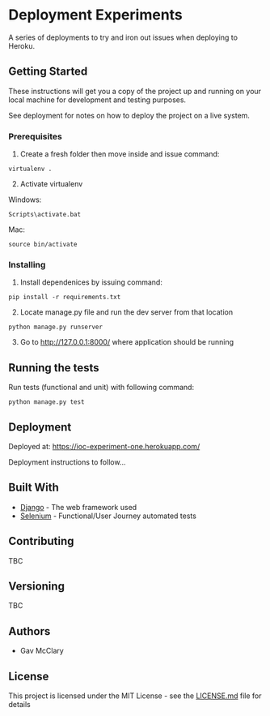 # Deployment Experiments

A series of deployments to try and iron out issues when deploying to Heroku.

## Getting Started

These instructions will get you a copy of the project up and running on your local machine for development and testing purposes. 

See deployment for notes on how to deploy the project on a live system.

### Prerequisites


1. Create a fresh folder then move inside and issue command:

```
virtualenv .
```
2. Activate virtualenv 

Windows:

```
Scripts\activate.bat
```

Mac:

```
source bin/activate
```

### Installing

1. Install dependenices by issuing command:

```
pip install -r requirements.txt
```

2. Locate manage.py file and run the dev server from that location

```
python manage.py runserver
```

3. Go to http://127.0.0.1:8000/ where application should be running


## Running the tests

Run tests (functional and unit) with following command:

```
python manage.py test
```

## Deployment

Deployed at: https://ioc-experiment-one.herokuapp.com/

Deployment instructions to follow...

## Built With

* [Django](https://www.djangoproject.com/) - The web framework used
* [Selenium](https://selenium-python.readthedocs.io/) - Functional/User Journey automated tests

## Contributing

TBC

## Versioning

TBC

## Authors

* Gav McClary

## License

This project is licensed under the MIT License - see the [LICENSE.md](LICENSE.md) file for details
